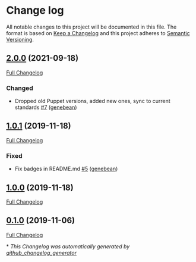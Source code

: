 # Change log

All notable changes to this project will be documented in this file. The format is based on [Keep a Changelog](http://keepachangelog.com/en/1.0.0/) and this project adheres to [Semantic Versioning](http://semver.org).

## [2.0.0](https://github.com/ploperations/ploperations-github/tree/2.0.0) (2021-09-18)

[Full Changelog](https://github.com/ploperations/ploperations-github/compare/1.0.1...2.0.0)

### Changed

- Dropped old Puppet versions, added new ones, sync to current standards [\#7](https://github.com/ploperations/ploperations-github/pull/7) ([genebean](https://github.com/genebean))

## [1.0.1](https://github.com/ploperations/ploperations-github/tree/1.0.1) (2019-11-18)

[Full Changelog](https://github.com/ploperations/ploperations-github/compare/1.0.0...1.0.1)

### Fixed

- Fix badges in README.md [\#5](https://github.com/ploperations/ploperations-github/pull/5) ([genebean](https://github.com/genebean))

## [1.0.0](https://github.com/ploperations/ploperations-github/tree/1.0.0) (2019-11-18)

[Full Changelog](https://github.com/ploperations/ploperations-github/compare/0.1.0...1.0.0)

## [0.1.0](https://github.com/ploperations/ploperations-github/tree/0.1.0) (2019-11-06)

[Full Changelog](https://github.com/ploperations/ploperations-github/compare/bd52c2fbd4fb703abe284abdbc117c9e1220f612...0.1.0)



\* *This Changelog was automatically generated by [github_changelog_generator](https://github.com/github-changelog-generator/github-changelog-generator)*
